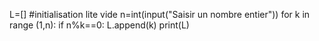 
L=[] #initialisation lite vide
n=int(input("Saisir un nombre entier"))
for k in range (1,n):
 if n%k==0:
  L.append(k)
print(L)
